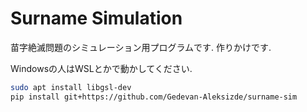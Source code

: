 # Surname Simulation

苗字絶滅問題のシミュレーション用プログラムです. 作りかけです.


Windowsの人はWSLとかで動かしてください.

```sh
sudo apt install libgsl-dev
pip install git+https://github.com/Gedevan-Aleksizde/surname-sim
```
